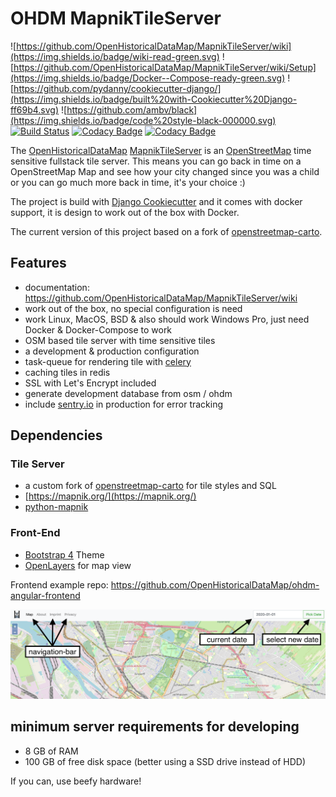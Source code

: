 # OHDM MapnikTileServer

![https://github.com/OpenHistoricalDataMap/MapnikTileServer/wiki](https://img.shields.io/badge/wiki-read-green.svg)
![https://github.com/OpenHistoricalDataMap/MapnikTileServer/wiki/Setup](https://img.shields.io/badge/Docker--Compose-ready-green.svg)
![https://github.com/pydanny/cookiecutter-django/](https://img.shields.io/badge/built%20with-Cookiecutter%20Django-ff69b4.svg)
![https://github.com/ambv/black](https://img.shields.io/badge/code%20style-black-000000.svg)
[![Build Status](https://travis-ci.com/OpenHistoricalDataMap/MapnikTileServer.svg?branch=master)](https://travis-ci.com/OpenHistoricalDataMap/MapnikTileServer)
[![Codacy Badge](https://api.codacy.com/project/badge/Grade/7411526bd5564118acd1fdbf04e6a596)](https://www.codacy.com/manual/OpenHistoricalDataMap/MapnikTileServer?utm_source=github.com&utm_medium=referral&utm_content=OpenHistoricalDataMap/MapnikTileServer&utm_campaign=Badge_Grade)
[![Codacy Badge](https://api.codacy.com/project/badge/Coverage/7411526bd5564118acd1fdbf04e6a596)](https://www.codacy.com/manual/OpenHistoricalDataMap/MapnikTileServer?utm_source=github.com&utm_medium=referral&utm_content=OpenHistoricalDataMap/MapnikTileServer&utm_campaign=Badge_Coverage)

The [OpenHistoricalDataMap](https://github.com/OpenHistoricalDataMap)
[MapnikTileServer](https://github.com/OpenHistoricalDataMap/MapnikTileServer) is an
[OpenStreetMap](https://www.openstreetmap.org/) time sensitive fullstack tile server. This means you can go back in time
on a OpenStreetMap Map and see how your city changed since you was a child or you can go much more back in time, it's
your choice :)

The project is build with [Django Cookiecutter](https://github.com/pydanny/cookiecutter-django/) and it comes with
docker support, it is design to work out of the box with Docker.

The current version of this project based on a fork of [openstreetmap-carto](https://github.com/OpenHistoricalDataMap/openstreetmap-carto/).

## Features

- documentation: https://github.com/OpenHistoricalDataMap/MapnikTileServer/wiki
- work out of the box, no special configuration is need
- work Linux, MacOS, BSD & also should work Windows Pro, just need Docker & Docker-Compose to work
- OSM based tile server with time sensitive tiles
- a development & production configuration
- task-queue for rendering tile with [celery](http://www.celeryproject.org/)
- caching tiles in redis
- SSL with Let's Encrypt included
- generate development database from osm / ohdm
- include [sentry.io](https://sentry.io/) in production for error tracking

## Dependencies

### Tile Server

- a custom fork of [openstreetmap-carto](https://github.com/OpenHistoricalDataMap/openstreetmap-carto/) for tile styles and SQL
- [https://mapnik.org/](https://mapnik.org/)
- [python-mapnik](https://github.com/mapnik/python-mapnik)

### Front-End

- [Bootstrap 4](https://getbootstrap.com/) Theme
- [OpenLayers](https://openlayers.org/) for map view

Frontend example repo: https://github.com/OpenHistoricalDataMap/ohdm-angular-frontend

![MapnikTileServer OHDM Frontend](docs/_static/frontend.png "MapnikTileServer OHDM Frontend")

## minimum server requirements for developing

- 8 GB of RAM
- 100 GB of free disk space (better using a SSD drive instead of HDD)

If you can, use beefy hardware!
